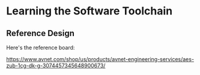 # Learning the Software Toolchain #

## Reference Design ##

Here's the reference board:

https://www.avnet.com/shop/us/products/avnet-engineering-services/aes-zub-1cg-dk-g-3074457345648900673/

